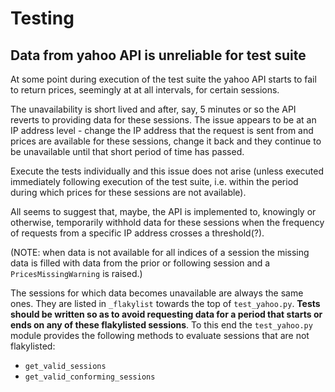 # Testing

## Data from yahoo API is unreliable for test suite

At some point during execution of the test suite the yahoo API starts to fail to return prices, seemingly at at all intervals, for certain sessions.

The unavailability is short lived and after, say, 5 minutes or so the API reverts to providing data for these sessions. The issue appears to be at an IP address level - change the IP address that the request is sent from and prices are available for these sessions, change it back and they continue to be unavailable until that short period of time has passed.

Execute the tests individually and this issue does not arise (unless executed immediately following execution of the test suite, i.e. within the period during which prices for these sessions are not available).

All seems to suggest that, maybe, the API is implemented to, knowingly or otherwise, temporarily withhold data for these sessions when the frequency of requests from a specific IP address crosses a threshold(?).

(NOTE: when data is not available for all indices of a session the missing data is filled with data from the prior or following session and a `PricesMissingWarning` is raised.)

The sessions for which data becomes unavailable are always the same ones. They are listed in `_flakylist` towards the top of `test_yahoo.py`. **Tests should be written so as to avoid requesting data for a period that starts or ends on any of these flakylisted sessions**. To this end the `test_yahoo.py` module provides the following methods to evaluate sessions that are not flakylisted:
* `get_valid_sessions`
* `get_valid_conforming_sessions`